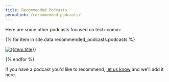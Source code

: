```yaml
---
title: Recommended Podcasts
permalink: /recommended-podcasts/
---
```


Here are some other podcasts focused on tech-comm:

{% for item in site.data.recommended_podcasts.podcasts %}

<a href="{{item.url}}"><img class="recommendedPodcasts" src="/assets/img/podcastthumbs/{{item.img}}" alt="{{item.title}}"/></a>

{% endfor %}


<div style="clear: both;"></div>

If you have a podcast you'd like to recommend, [let us know](/contact/) and we'll add it here.
